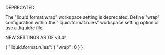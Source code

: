 DEPRECATED

The "liquid.format.wrap" workspace setting is deprecated. Define "wrap" configuration within the "liquid.format.rules" workspace setting option or use a .liquidrc file.


NEW SETTINGS AS OF v3.4^

{
  "liquid.format.rules": {
    "wrap": 0
  }
}

